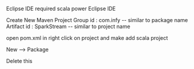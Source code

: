 Eclipse IDE  required scala power Eclipse IDE

Create New Maven Project 
Group id : com.infy -- similar to package name
Artifact id : SparkStream -- similar to project name


open pom.xml
in <project> right click on project and make add scala project

New --> Package

Delete this